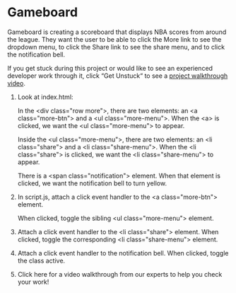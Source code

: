 # Gameboard
Gameboard is creating a scoreboard that displays NBA scores from around the league. They want the user to be able to click the More link to see the dropdown menu, to click the Share link to see the share menu, and to click the notification bell.

If you get stuck during this project or would like to see an experienced developer work through it, click “Get Unstuck“ to see a [project walkthrough video](https://www.youtube.com/watch?v=Jml4eShR5O8).

1. Look at index.html:

    In the \<div class="row more">, there are two elements: an \<a class="more-btn"> and a \<ul class="more-menu">. When the \<a> is clicked, we want the \<ul class="more-menu"> to appear.

    Inside the \<ul class="more-menu">, there are two elements: an \<li class="share"> and a \<li class="share-menu">. When the \<li class="share"> is clicked, we want the \<li class="share-menu"> to appear.

    There is a \<span class="notification"> element. When that element is clicked, we want the notification bell to turn yellow.
2. In script.js, attach a click event handler to the \<a class="more-btn"> element.

    When clicked, toggle the sibling \<ul class="more-menu"> element.
3. Attach a click event handler to the \<li class="share"> element. When clicked, toggle the corresponding \<li class="share-menu"> element.
4. Attach a click event handler to the notification bell. When clicked, toggle the class active.
5. Click here for a video walkthrough from our experts to help you check your work!
